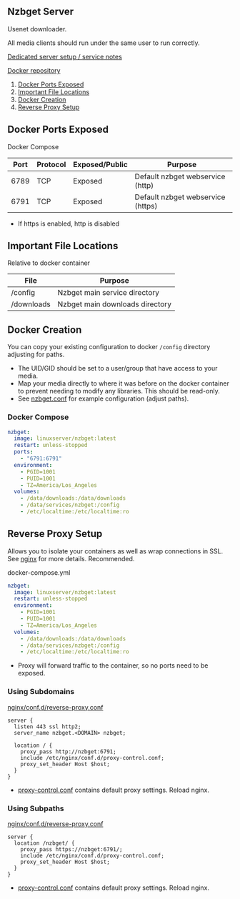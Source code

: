 Nzbget Server
-------------
Usenet downloader.

All media clients should run under the same user to run correctly.

[Dedicated server setup / service notes](nzbget-dedicated.md)

[Docker repository][1]

1. [Docker Ports Exposed](#docker-ports-exposed)
1. [Important File Locations](#important-file-locations)
1. [Docker Creation](#docker-creation)
1. [Reverse Proxy Setup](#reverse-proxy-setup)

Docker Ports Exposed
--------------------
Docker Compose

| Port | Protocol | Exposed/Public | Purpose                           |
|------|----------|----------------|-----------------------------------|
| 6789 | TCP      | Exposed        | Default nzbget webservice (http)  |
| 6791 | TCP      | Exposed        | Default nzbget webservice (https) |
 * If https is enabled, http is disabled

Important File Locations
------------------------
Relative to docker container

| File       | Purpose                         |
|------------|---------------------------------|
| /config    | Nzbget main service directory   |
| /downloads | Nzbget main downloads directory |

Docker Creation
---------------
You can copy your existing configuration to docker `/config` directory
adjusting for paths.

* The UID/GID should be set to a user/group that have access to your media.
* Map your media directly to where it was before on the docker container to
  prevent needing to modify any libraries. This should be read-only.
* See [nzbget.conf](nzbget.conf) for example configuration (adjust paths).

### Docker Compose
```yaml
nzbget:
  image: linuxserver/nzbget:latest
  restart: unless-stopped
  ports:
    - "6791:6791"
  environment:
    - PGID=1001
    - PUID=1001
    - TZ=America/Los_Angeles
  volumes:
    - /data/downloads:/data/downloads
    - /data/services/nzbget:/config
    - /etc/localtime:/etc/localtime:ro
```

Reverse Proxy Setup
-------------------
Allows you to isolate your containers as well as wrap connections in SSL. See
[nginx][ref2] for more details. Recommended.

docker-compose.yml
```yaml
nzbget:
  image: linuxserver/nzbget:latest
  restart: unless-stopped
  environment:
    - PGID=1001
    - PUID=1001
    - TZ=America/Los_Angeles
  volumes:
    - /data/downloads:/data/downloads
    - /data/services/nzbget:/config
    - /etc/localtime:/etc/localtime:ro
```
* Proxy will forward traffic to the container, so no ports need to be exposed.

### Using Subdomains
[nginx/conf.d/reverse-proxy.conf][2]
```nginx
server {
  listen 443 ssl http2;
  server_name nzbget.<DOMAIN> nzbget;

  location / {
    proxy_pass http://nzbget:6791;
    include /etc/nginx/conf.d/proxy-control.conf;
    proxy_set_header Host $host;
  }
}
```
* [proxy-control.conf][ref1] contains default proxy settings. Reload nginx.

### Using Subpaths
[nginx/conf.d/reverse-proxy.conf][2]
```nginx
server {
  location /nzbget/ {
    proxy_pass https://nzbget:6791/;
    include /etc/nginx/conf.d/proxy-control.conf;
    proxy_set_header Host $host;
  }
}
```
* [proxy-control.conf][ref1] contains default proxy settings. Reload nginx.

[1]: https://hub.docker.com/r/linuxserver/nzbget/
[2]: https://nzbget.net/behind-other-web-server

[ref1]: ../nginx/proxy-control.conf
[ref2]: ../nginx/README.md
